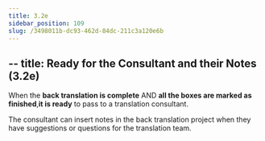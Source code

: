 ```yaml
---
title: 3.2e
sidebar_position: 109
slug: /3498011b-dc93-462d-84dc-211c3a120e6b
---
```




## -- title: Ready for the Consultant and their Notes (3.2e)


When the **back translation is complete**
AND **all the boxes are marked as finished**,**it is ready** to pass to a translation consultant.


The consultant can insert notes in the back translation project when they have suggestions or questions for the translation team.

